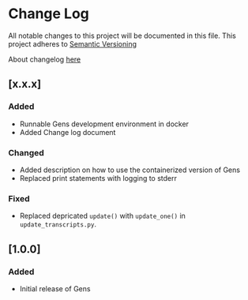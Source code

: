 # Change Log
All notable changes to this project will be documented in this file.
This project adheres to [Semantic Versioning](http://semver.org/)

About changelog [here](https://keepachangelog.com/en/1.0.0/)

## [x.x.x]
### Added
 - Runnable Gens development environment in docker
 - Added Change log document
### Changed
 - Added description on how to use the containerized version of Gens
 - Replaced print statements with logging to stderr
### Fixed
 - Replaced depricated `update()` with `update_one()` in `update_transcripts.py`.

## [1.0.0]
### Added
 - Initial release of Gens
